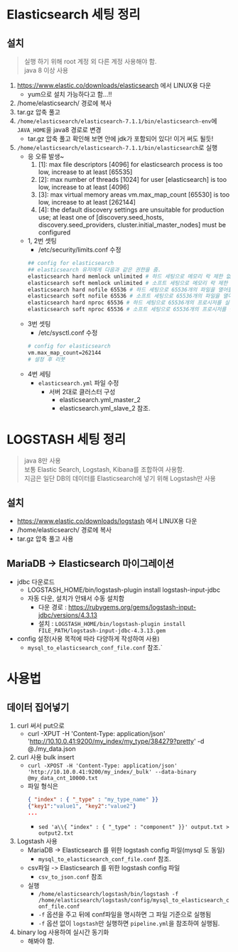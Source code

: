# Elasticsearch 세팅 정리
## 설치
> 실행 하기 위해 root 계정 외 다른 계정 사용해야 함.\
> java 8 이상 사용
1. https://www.elastic.co/downloads/elasticsearch 에서 LINUX용 다운
    * yum으로 설치 가능하다고 함...!!
1. /home/elasticsearch/ 경로에 복사
1. tar.gz 압축 풀고
1. `/home/elasticsearch/elasticsearch-7.1.1/bin/elasticsearch-env`에 `JAVA_HOME`을 java8 경로로 변경
    * tar.gz 압축 풀고 확인해 보면 안에 jdk가 포함되어 있다! 이거 써도 될듯!
1. `/home/elasticsearch/elasticsearch-7.1.1/bin/elasticsearch`로 실행
    *  응 오류 발생~
        1. [1]: max file descriptors [4096] for elasticsearch process is too low, increase to at least [65535]
        2. [2]: max number of threads [1024] for user [elasticsearch] is too low, increase to at least [4096]
        3. [3]: max virtual memory areas vm.max_map_count [65530] is too low, increase to at least [262144]
        4. [4]: the default discovery settings are unsuitable for production use; at least one of [discovery.seed_hosts, discovery.seed_providers, cluster.initial_master_nodes] must be configured
    * 1, 2번 셋팅
        * /etc/security/limits.conf 수정
        ```bash
        ## config for elasticsearch
        ## elasticsearch 유저에게 다음과 같은 권한을 줌.
        elasticsearch hard memlock unlimited # 하드 세팅으로 메모리 락 제한 없도록 설정
        elasticsearch soft memlock unlimited # 소프트 세팅으로 메모리 락 제한 없도록 설정
        elasticsearch hard nofile 65536 # 하드 세팅으로 65536개의 파일을 열어볼 수 있게 설정
        elasticsearch soft nofile 65536 # 소프트 세팅으로 65536개의 파일을 열어볼 수 있게 설정
        elasticsearch hard nproc 65536 # 하드 세팅으로 65536개의 프로시저를 실행할 수 있게 설정
        elasticsearch soft nproc 65536 # 소프트 세팅으로 65536개의 프로시저를 실행할 수 있게 설정
        ```
    * 3번 셋팅
        * /etc/sysctl.conf 수정
        ```bash
        # config for elasticsearch
        vm.max_map_count=262144
        # 설정 후 리붓
        ```
    * 4번 세팅
        * `elasticsearch.yml` 파일 수정
            * 서버 2대로  클러스터 구성
                * elasticsearch.yml_master_2
                * elasticsearch.yml_slave_2
            참조.

# LOGSTASH 세팅 정리
> java 8만 사용\
> 보통 Elastic Search, Logstash, Kibana를 조합하여 사용함.\
> 지금은 일단 DB의 데이터를 Elasticsearch에 넣기 위해 Logstash만 사용
## 설치
* https://www.elastic.co/downloads/logstash 에서 LINUX용 다운
* /home/elasticsearch/ 경로에 복사
* tar.gz 압축 풀고 사용

## MariaDB -> Elasticsearch 마이그레이션
* jdbc 다운로드
    * LOGSTASH_HOME/bin/logstash-plugin install logstash-input-jdbc
    * 자동 다운, 설치가 안돼서 수동 설치함
        * 다운 경로 : https://rubygems.org/gems/logstash-input-jdbc/versions/4.3.13
        * 설치 : `LOGSTASH_HOME/bin/logstash-plugin install FILE_PATH/logstash-input-jdbc-4.3.13.gem`
* config 설정(사용 목적에 따라 다양하게 작성하여 사용)
     * `mysql_to_elasticsearch_conf_file.conf` 참조.`

# 사용법
## 데이터 집어넣기
1. curl 써서 put으로
    *  curl -XPUT -H 'Content-Type: application/json' 'http://10.10.0.41:9200/my_index/my_type/384279?pretty' -d @./my_data.json
1. curl 사용 bulk insert
    *  `curl -XPOST -H 'Content-Type: application/json' 'http://10.10.0.41:9200/my_index/_bulk' --data-binary @my_data_cnt_10000.txt`
    * 파일 형식은 
        ```json
        { "index" : { "_type" : "my_type_name" }}
        {"key1":"value1", "key2":"value2"}
        ...
        ```
        * `sed 'a\\{ "index" : { "_type" : "component" }}' output.txt > output2.txt`
1. Logstash 사용
    * MariaDB -> Elasticsearch 를 위한 logstash config 파일(mysql 도 동일)
        * `mysql_to_elasticsearch_conf_file.conf` 참조.
    * csv파일 -> Elasticsearch 를 위한 logstash config 파일
        * `csv_to_json.conf` 참조
    * 실행
        * `/home/elasticsearch/logstash/bin/logstash -f /home/elasticsearch/logstash/config/mysql_to_elasticsearch_conf_file.conf`
        * `-f` 옵션을 주고 뒤에 conf파일을 명시하면 그 파일 기준으로 실행됨
        * `-f` 옵션 없이 `logstash`만 실행하면 `pipeline.yml`을 참조하여 실행됨.
1. binary log 사용하여 실시간 동기화
    * 해봐야 함.
